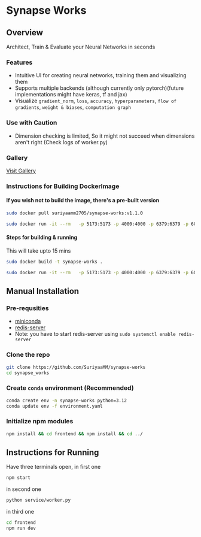 # Synapse Works

## Overview
Architect, Train & Evaluate your Neural Networks in seconds

### Features
- Intuitive UI for creating neural networks, training them and visualizing them
- Supports multiple backends (although currently only pytorch)(future implementations might have keras, tf and jax)
- Visualize `gradient_norm`, `loss`, `accuracy`, `hyperparameters`, `flow of gradients`, `weight & biases`, `computation graph`

### Use with Caution
- Dimension checking is limited, So it might not succeed when dimensions aren't right (Check logs of worker.py)

### Gallery
[Visit Gallery](./gallery/README.md)

### Instructions for Building DockerImage
#### If you wish not to build the image, there's a pre-built version
```bash
sudo docker pull suriyaamm2705/synapse-works:v1.1.0
```
```bash
sudo docker run -it --rm   -p 5173:5173 -p 4000:4000 -p 6379:6379 -p 6000:6000  synapse-works
```
#### Steps for building & running
This will take upto 15 mins
```bash
sudo docker build -t synapse-works .
```
```bash
sudo docker run -it --rm   -p 5173:5173 -p 4000:4000 -p 6379:6379 -p 6000:6000  synapse-works
```

## Manual Installation
### Pre-requsities
- [miniconda](https://www.anaconda.com/docs/getting-started/miniconda/install#linux-terminal-installer)
- [redis-server](https://redis.io/docs/latest/operate/oss_and_stack/install/install-stack/)
- Note: you have to start redis-server using `sudo systemctl enable redis-server`

### Clone the repo
```bash
git clone https://github.com/SuriyaaMM/synapse-works
cd synapse_works
```
### Create `conda` environment (Recommended)
```bash
conda create env -n synapse-works python=3.12
conda update env -f environment.yaml
```
### Initialize npm modules
```bash
npm install && cd frontend && npm install && cd ../
```

## Instructions for Running
Have three terminals open, in first one
```bash
npm start
```
in second one
```bash
python service/worker.py
```
in third one
```bash
cd frontend
npm run dev
```
